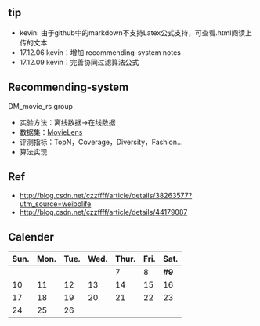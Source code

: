 ## tip
- kevin: 由于github中的markdown不支持Latex公式支持，可查看.html阅读上传的文本
- 17.12.06 kevin：增加 recommending-system notes
- 17.12.09 kevin：完善协同过滤算法公式

## Recommending-system
DM_movie_rs group<p>
- 实验方法：离线数据->在线数据
- 数据集：[MovieLens](http://www.grouplens.org/node/73)
- 评测指标：TopN，Coverage，Diversity，Fashion…
- 算法实现

## Ref

- http://blog.csdn.net/czzffff/article/details/38263577?utm_source=weibolife
- http://blog.csdn.net/czzffff/article/details/44179087

## Calender
|Sun.|Mon.|Tue.|Wed.|Thur.|Fri.|Sat.|
|---|---|---|---|---|---|---|
|||||7|8|**#9**|
|10|11|12|13|14|15|16|
|17|18|19|20|21|22|23|
|24|25|26|||||

